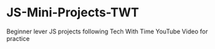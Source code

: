 # JS-Mini-Projects-TWT
Beginner lever JS projects following Tech With Time YouTube Video for practice
